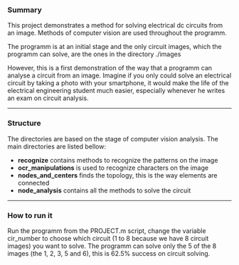 <h3>Summary</h3>
<p>This project demonstrates a method for solving electrical dc
circuits from an image. Methods of computer vision are used throughout
the programm.
</p>
<p>
The programm is at an initial stage and the only circuit images, which the programm
can solve, are the ones in the directory ./images
</p>
<p>
However, this is a first demonstration of the way that a programm can analyse a circuit 
from an image. Imagine if you only could solve an electrical circuit by taking a photo
with your smartphone, it would make the life of the electrical engineering student much
easier, especially whenever he writes an exam on circuit analysis.
</p>
<hr>
<h3>Structure</h3>
<p>The directories are based on the stage of computer vision analysis.
The main directories are listed bellow:
<ul>
<li><b>recognize</b> contains methods to recognize the patterns on the image</li>
<li><b>ocr_manipulations</b> is used to recognize characters on the image</li>
<li><b>nodes_and_centers</b> finds the topology, this is the way elements are connected</li>
<li><b>node_analysis</b> contains all the methods to solve the circuit</li>
</ul>
</p>
<hr>
<h3>How to run it</h3>
<p>Run the programm from the PROJECT.m script, change the variable cir_number to choose
which circuit (1 to 8 because we have 8 circuit images) you want to solve. The programm 
can solve only the 5 of the 8 images (the 1, 2, 3, 5 and 6), this is 62.5% success on circuit solving.</p>